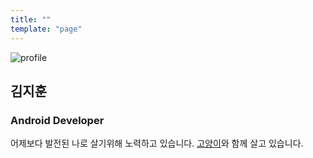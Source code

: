 ```yaml
---
title: ""
template: "page"
---
```

![profile](/media/me.jpg)
## 김지훈 
### Android Developer

어제보다 발전된 나로 살기위해 노력하고 있습니다.
[고양이](https://www.instagram.com/juriipapa/)와 함께 살고 있습니다.